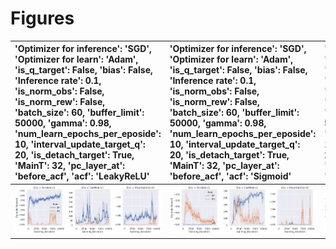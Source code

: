
# Figures

| 'Optimizer for inference': 'SGD', 'Optimizer for learn': 'Adam', 'is_q_target': False, 'bias': False, 'Inference rate': 0.1, 'is_norm_obs': False, 'is_norm_rew': False, 'batch_size': 60, 'buffer_limit': 50000, 'gamma': 0.98, 'num_learn_epochs_per_eposide': 10, 'interval_update_target_q': 20, 'is_detach_target': True, 'MainT': 32, 'pc_layer_at': 'before_acf', 'acf': 'LeakyReLU'   | 'Optimizer for inference': 'SGD', 'Optimizer for learn': 'Adam', 'is_q_target': False, 'bias': False, 'Inference rate': 0.1, 'is_norm_obs': False, 'is_norm_rew': False, 'batch_size': 60, 'buffer_limit': 50000, 'gamma': 0.98, 'num_learn_epochs_per_eposide': 10, 'interval_update_target_q': 20, 'is_detach_target': True, 'MainT': 32, 'pc_layer_at': 'before_acf', 'acf': 'Sigmoid'   | 'Optimizer for inference': 'SGD', 'Optimizer for learn': 'Adam', 'is_q_target': False, 'bias': True, 'Inference rate': 0.1, 'is_norm_obs': False, 'is_norm_rew': False, 'batch_size': 60, 'buffer_limit': 50000, 'gamma': 0.98, 'num_learn_epochs_per_eposide': 10, 'interval_update_target_q': 20, 'is_detach_target': True, 'MainT': 32, 'pc_layer_at': 'before_acf', 'acf': 'LeakyReLU'   | 'Optimizer for inference': 'SGD', 'Optimizer for learn': 'Adam', 'is_q_target': False, 'bias': True, 'Inference rate': 0.1, 'is_norm_obs': False, 'is_norm_rew': False, 'batch_size': 60, 'buffer_limit': 50000, 'gamma': 0.98, 'num_learn_epochs_per_eposide': 10, 'interval_update_target_q': 20, 'is_detach_target': True, 'MainT': 32, 'pc_layer_at': 'before_acf', 'acf': 'Sigmoid'   | 'Optimizer for inference': 'SGD', 'Optimizer for learn': 'Adam', 'is_q_target': True, 'bias': False, 'Inference rate': 0.1, 'is_norm_obs': False, 'is_norm_rew': False, 'batch_size': 60, 'buffer_limit': 50000, 'gamma': 0.98, 'num_learn_epochs_per_eposide': 10, 'interval_update_target_q': 20, 'is_detach_target': True, 'MainT': 32, 'pc_layer_at': 'before_acf', 'acf': 'LeakyReLU'   | 'Optimizer for inference': 'SGD', 'Optimizer for learn': 'Adam', 'is_q_target': True, 'bias': False, 'Inference rate': 0.1, 'is_norm_obs': False, 'is_norm_rew': False, 'batch_size': 60, 'buffer_limit': 50000, 'gamma': 0.98, 'num_learn_epochs_per_eposide': 10, 'interval_update_target_q': 20, 'is_detach_target': True, 'MainT': 32, 'pc_layer_at': 'before_acf', 'acf': 'Sigmoid'   | 'Optimizer for inference': 'SGD', 'Optimizer for learn': 'Adam', 'is_q_target': True, 'bias': True, 'Inference rate': 0.1, 'is_norm_obs': False, 'is_norm_rew': False, 'batch_size': 60, 'buffer_limit': 50000, 'gamma': 0.98, 'num_learn_epochs_per_eposide': 10, 'interval_update_target_q': 20, 'is_detach_target': True, 'MainT': 32, 'pc_layer_at': 'before_acf', 'acf': 'LeakyReLU'   | 'Optimizer for inference': 'SGD', 'Optimizer for learn': 'Adam', 'is_q_target': True, 'bias': True, 'Inference rate': 0.1, 'is_norm_obs': False, 'is_norm_rew': False, 'batch_size': 60, 'buffer_limit': 50000, 'gamma': 0.98, 'num_learn_epochs_per_eposide': 10, 'interval_update_target_q': 20, 'is_detach_target': True, 'MainT': 32, 'pc_layer_at': 'before_acf', 'acf': 'Sigmoid'   | 'Optimizer for inference': 'SGD', 'Optimizer for learn': 'SGD', 'is_q_target': False, 'bias': False, 'Inference rate': 0.1, 'is_norm_obs': False, 'is_norm_rew': False, 'batch_size': 60, 'buffer_limit': 50000, 'gamma': 0.98, 'num_learn_epochs_per_eposide': 10, 'interval_update_target_q': 20, 'is_detach_target': True, 'MainT': 32, 'pc_layer_at': 'before_acf', 'acf': 'LeakyReLU'   | 'Optimizer for inference': 'SGD', 'Optimizer for learn': 'SGD', 'is_q_target': False, 'bias': False, 'Inference rate': 0.1, 'is_norm_obs': False, 'is_norm_rew': False, 'batch_size': 60, 'buffer_limit': 50000, 'gamma': 0.98, 'num_learn_epochs_per_eposide': 10, 'interval_update_target_q': 20, 'is_detach_target': True, 'MainT': 32, 'pc_layer_at': 'before_acf', 'acf': 'Sigmoid'   | 'Optimizer for inference': 'SGD', 'Optimizer for learn': 'SGD', 'is_q_target': False, 'bias': True, 'Inference rate': 0.1, 'is_norm_obs': False, 'is_norm_rew': False, 'batch_size': 60, 'buffer_limit': 50000, 'gamma': 0.98, 'num_learn_epochs_per_eposide': 10, 'interval_update_target_q': 20, 'is_detach_target': True, 'MainT': 32, 'pc_layer_at': 'before_acf', 'acf': 'LeakyReLU'   | 'Optimizer for inference': 'SGD', 'Optimizer for learn': 'SGD', 'is_q_target': False, 'bias': True, 'Inference rate': 0.1, 'is_norm_obs': False, 'is_norm_rew': False, 'batch_size': 60, 'buffer_limit': 50000, 'gamma': 0.98, 'num_learn_epochs_per_eposide': 10, 'interval_update_target_q': 20, 'is_detach_target': True, 'MainT': 32, 'pc_layer_at': 'before_acf', 'acf': 'Sigmoid'   | 'Optimizer for inference': 'SGD', 'Optimizer for learn': 'SGD', 'is_q_target': True, 'bias': False, 'Inference rate': 0.1, 'is_norm_obs': False, 'is_norm_rew': False, 'batch_size': 60, 'buffer_limit': 50000, 'gamma': 0.98, 'num_learn_epochs_per_eposide': 10, 'interval_update_target_q': 20, 'is_detach_target': True, 'MainT': 32, 'pc_layer_at': 'before_acf', 'acf': 'LeakyReLU'   | 'Optimizer for inference': 'SGD', 'Optimizer for learn': 'SGD', 'is_q_target': True, 'bias': False, 'Inference rate': 0.1, 'is_norm_obs': False, 'is_norm_rew': False, 'batch_size': 60, 'buffer_limit': 50000, 'gamma': 0.98, 'num_learn_epochs_per_eposide': 10, 'interval_update_target_q': 20, 'is_detach_target': True, 'MainT': 32, 'pc_layer_at': 'before_acf', 'acf': 'Sigmoid'   | 'Optimizer for inference': 'SGD', 'Optimizer for learn': 'SGD', 'is_q_target': True, 'bias': True, 'Inference rate': 0.1, 'is_norm_obs': False, 'is_norm_rew': False, 'batch_size': 60, 'buffer_limit': 50000, 'gamma': 0.98, 'num_learn_epochs_per_eposide': 10, 'interval_update_target_q': 20, 'is_detach_target': True, 'MainT': 32, 'pc_layer_at': 'before_acf', 'acf': 'LeakyReLU'   | 'Optimizer for inference': 'SGD', 'Optimizer for learn': 'SGD', 'is_q_target': True, 'bias': True, 'Inference rate': 0.1, 'is_norm_obs': False, 'is_norm_rew': False, 'batch_size': 60, 'buffer_limit': 50000, 'gamma': 0.98, 'num_learn_epochs_per_eposide': 10, 'interval_update_target_q': 20, 'is_detach_target': True, 'MainT': 32, 'pc_layer_at': 'before_acf', 'acf': 'Sigmoid'   |
|:----------------------------------------------------------------------------------------------------------------------------------------------------------------------------------------------------------------------------------------------------------------------------------------------------------------------------------------------------------------------------------------------|:--------------------------------------------------------------------------------------------------------------------------------------------------------------------------------------------------------------------------------------------------------------------------------------------------------------------------------------------------------------------------------------------|:---------------------------------------------------------------------------------------------------------------------------------------------------------------------------------------------------------------------------------------------------------------------------------------------------------------------------------------------------------------------------------------------|:-------------------------------------------------------------------------------------------------------------------------------------------------------------------------------------------------------------------------------------------------------------------------------------------------------------------------------------------------------------------------------------------|:---------------------------------------------------------------------------------------------------------------------------------------------------------------------------------------------------------------------------------------------------------------------------------------------------------------------------------------------------------------------------------------------|:-------------------------------------------------------------------------------------------------------------------------------------------------------------------------------------------------------------------------------------------------------------------------------------------------------------------------------------------------------------------------------------------|:--------------------------------------------------------------------------------------------------------------------------------------------------------------------------------------------------------------------------------------------------------------------------------------------------------------------------------------------------------------------------------------------|:------------------------------------------------------------------------------------------------------------------------------------------------------------------------------------------------------------------------------------------------------------------------------------------------------------------------------------------------------------------------------------------|:---------------------------------------------------------------------------------------------------------------------------------------------------------------------------------------------------------------------------------------------------------------------------------------------------------------------------------------------------------------------------------------------|:-------------------------------------------------------------------------------------------------------------------------------------------------------------------------------------------------------------------------------------------------------------------------------------------------------------------------------------------------------------------------------------------|:--------------------------------------------------------------------------------------------------------------------------------------------------------------------------------------------------------------------------------------------------------------------------------------------------------------------------------------------------------------------------------------------|:------------------------------------------------------------------------------------------------------------------------------------------------------------------------------------------------------------------------------------------------------------------------------------------------------------------------------------------------------------------------------------------|:--------------------------------------------------------------------------------------------------------------------------------------------------------------------------------------------------------------------------------------------------------------------------------------------------------------------------------------------------------------------------------------------|:------------------------------------------------------------------------------------------------------------------------------------------------------------------------------------------------------------------------------------------------------------------------------------------------------------------------------------------------------------------------------------------|:-------------------------------------------------------------------------------------------------------------------------------------------------------------------------------------------------------------------------------------------------------------------------------------------------------------------------------------------------------------------------------------------|:-----------------------------------------------------------------------------------------------------------------------------------------------------------------------------------------------------------------------------------------------------------------------------------------------------------------------------------------------------------------------------------------|
| ![](./base-curve-SGD_Adam_False_False_0_1_False_False_60_50000_0_98_10_20_True_32_before_acf_LeakyReLU.png)                                                                                                                                                                                                                                                                                   | ![](./base-curve-SGD_Adam_False_False_0_1_False_False_60_50000_0_98_10_20_True_32_before_acf_Sigmoid.png)                                                                                                                                                                                                                                                                                   | ![](./base-curve-SGD_Adam_False_True_0_1_False_False_60_50000_0_98_10_20_True_32_before_acf_LeakyReLU.png)                                                                                                                                                                                                                                                                                   | ![](./base-curve-SGD_Adam_False_True_0_1_False_False_60_50000_0_98_10_20_True_32_before_acf_Sigmoid.png)                                                                                                                                                                                                                                                                                   | ![](./base-curve-SGD_Adam_True_False_0_1_False_False_60_50000_0_98_10_20_True_32_before_acf_LeakyReLU.png)                                                                                                                                                                                                                                                                                   | ![](./base-curve-SGD_Adam_True_False_0_1_False_False_60_50000_0_98_10_20_True_32_before_acf_Sigmoid.png)                                                                                                                                                                                                                                                                                   | ![](./base-curve-SGD_Adam_True_True_0_1_False_False_60_50000_0_98_10_20_True_32_before_acf_LeakyReLU.png)                                                                                                                                                                                                                                                                                   | ![](./base-curve-SGD_Adam_True_True_0_1_False_False_60_50000_0_98_10_20_True_32_before_acf_Sigmoid.png)                                                                                                                                                                                                                                                                                   | ![](./base-curve-SGD_SGD_False_False_0_1_False_False_60_50000_0_98_10_20_True_32_before_acf_LeakyReLU.png)                                                                                                                                                                                                                                                                                   | ![](./base-curve-SGD_SGD_False_False_0_1_False_False_60_50000_0_98_10_20_True_32_before_acf_Sigmoid.png)                                                                                                                                                                                                                                                                                   | ![](./base-curve-SGD_SGD_False_True_0_1_False_False_60_50000_0_98_10_20_True_32_before_acf_LeakyReLU.png)                                                                                                                                                                                                                                                                                   | ![](./base-curve-SGD_SGD_False_True_0_1_False_False_60_50000_0_98_10_20_True_32_before_acf_Sigmoid.png)                                                                                                                                                                                                                                                                                   | ![](./base-curve-SGD_SGD_True_False_0_1_False_False_60_50000_0_98_10_20_True_32_before_acf_LeakyReLU.png)                                                                                                                                                                                                                                                                                   | ![](./base-curve-SGD_SGD_True_False_0_1_False_False_60_50000_0_98_10_20_True_32_before_acf_Sigmoid.png)                                                                                                                                                                                                                                                                                   | ![](./base-curve-SGD_SGD_True_True_0_1_False_False_60_50000_0_98_10_20_True_32_before_acf_LeakyReLU.png)                                                                                                                                                                                                                                                                                   | ![](./base-curve-SGD_SGD_True_True_0_1_False_False_60_50000_0_98_10_20_True_32_before_acf_Sigmoid.png)                                                                                                                                                                                                                                                                                   |
